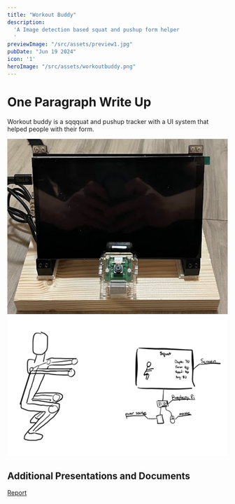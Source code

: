 ```yaml
---
title: "Workout Buddy"
description:
  'A Image detection based squat and pushup form helper
  '
previewImage: "/src/assets/preview1.jpg"
pubDate: "Jun 19 2024"
icon: '1'
heroImage: "/src/assets/workoutbuddy.png"
---
```


# One Paragraph Write Up

Workout buddy is a sqqquat and pushup tracker with a UI system that helped people with their form.

![Graphic 1](../../assets/workoutbuddy2.png)
![Workout Buddy graphic](../../assets/workoutbuddy4.png)


## Additional Presentations and Documents
[Report](https://drive.google.com/file/d/1kKqB6mGcjvgitG0Q8Sbn1KODpxHzu8GM/view?usp=sharing)

